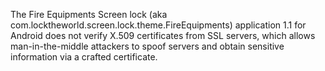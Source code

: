 The Fire Equipments Screen lock (aka com.locktheworld.screen.lock.theme.FireEquipments) application 1.1 for Android does not verify X.509 certificates from SSL servers, which allows man-in-the-middle attackers to spoof servers and obtain sensitive information via a crafted certificate.